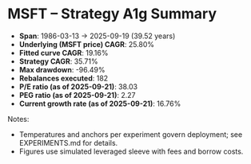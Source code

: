 # MSFT – Strategy A1g Summary

- **Span**: 1986-03-13 → 2025-09-19 (39.52 years)
- **Underlying (MSFT price) CAGR**: 25.80%
- **Fitted curve CAGR**: 19.16%
- **Strategy CAGR**: 35.71%
- **Max drawdown**: -96.49%
- **Rebalances executed**: 182
- **P/E ratio (as of 2025-09-21)**: 38.03
- **PEG ratio (as of 2025-09-21)**: 2.27
- **Current growth rate (as of 2025-09-21)**: 16.76%

Notes:

- Temperatures and anchors per experiment govern deployment; see EXPERIMENTS.md for details.
- Figures use simulated leveraged sleeve with fees and borrow costs.
